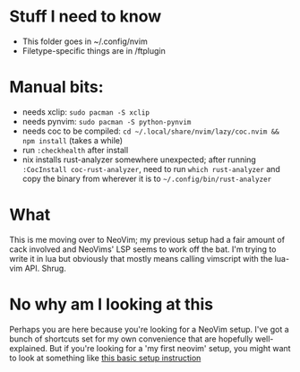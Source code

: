 # Stuff I need to know

- This folder goes in ~/.config/nvim
- Filetype-specific things are in /ftplugin

# Manual bits:

- needs xclip: `sudo pacman -S xclip`
- needs pynvim: `sudo pacman -S python-pynvim`
- needs coc to be compiled: `cd ~/.local/share/nvim/lazy/coc.nvim && npm install` (takes a while)
- run `:checkhealth` after install
- nix installs rust-analyzer somewhere unexpected; after running `:CocInstall
  coc-rust-analyzer`, need to run `which rust-analyzer` and copy the binary from
  wherever it is to `~/.config/bin/rust-analyzer`

# What

This is me moving over to NeoVim; my previous setup had a fair amount of cack involved and NeoVims' LSP seems to work off the bat.
I'm trying to write it in lua but obviously that mostly means calling vimscript with the lua-vim API. Shrug.

# No why am I looking at this

Perhaps you are here because you're looking for a NeoVim setup. I've got a bunch
of shortcuts set for my own convenience that are hopefully well-explained. But
if you're looking for a 'my first neovim' setup, you might want to look at
something like [this basic setup instruction](https://dev.to/elvessousa/my-basic-neovim-setup-253l)
